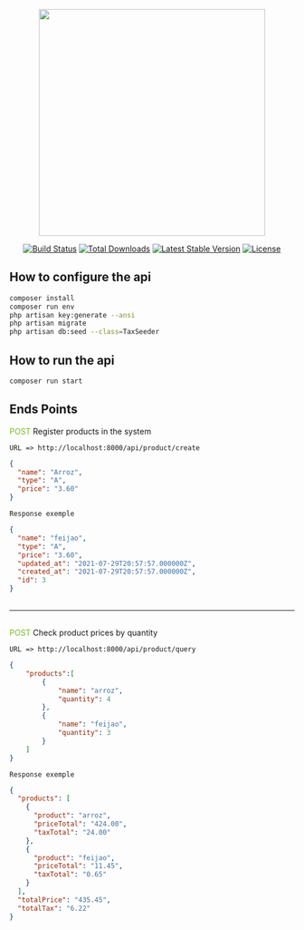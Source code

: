 <p align="center"><a href="https://laravel.com" target="_blank"><img src="https://raw.githubusercontent.com/laravel/art/master/logo-lockup/5%20SVG/2%20CMYK/1%20Full%20Color/laravel-logolockup-cmyk-red.svg" width="400"></a></p>

<p align="center">
<a href="https://travis-ci.org/laravel/framework"><img src="https://travis-ci.org/laravel/framework.svg" alt="Build Status"></a>
<a href="https://packagist.org/packages/laravel/framework"><img src="https://poser.pugx.org/laravel/framework/d/total.svg" alt="Total Downloads"></a>
<a href="https://packagist.org/packages/laravel/framework"><img src="https://poser.pugx.org/laravel/framework/v/stable.svg" alt="Latest Stable Version"></a>
<a href="https://packagist.org/packages/laravel/framework"><img src="https://poser.pugx.org/laravel/framework/license.svg" alt="License"></a>
</p>

## How to configure the api

```sh
composer install
composer run env
php artisan key:generate --ansi
php artisan migrate
php artisan db:seed --class=TaxSeeder
```
## How to run the api

```sh
composer run start
```

## Ends Points

<span style="color:#75ba24">POST</span> Register products in the system

```
URL => http://localhost:8000/api/product/create
```

```json
{
  "name": "Arroz",
  "type": "A",
  "price": "3.60"
}
```

```
Response exemple
```

```json
{
  "name": "feijao",
  "type": "A",
  "price": "3.60",
  "updated_at": "2021-07-29T20:57:57.000000Z",
  "created_at": "2021-07-29T20:57:57.000000Z",
  "id": 3
}
```

<hr style="margin: 30px 0"></hr>

<span style="color:#75ba24">POST</span> Check product prices by quantity
```
URL => http://localhost:8000/api/product/query
```
```json
{
	"products":[
		{
			"name": "arroz",
			"quantity": 4
		},
		{
			"name": "feijao",
			"quantity": 3
		}
	]
}
```

```
Response exemple
```

```json
{
  "products": [
    {
      "product": "arroz",
      "priceTotal": "424.00",
      "taxTotal": "24.00"
    },
    {
      "product": "feijao",
      "priceTotal": "11.45",
      "taxTotal": "0.65"
    }
  ],
  "totalPrice": "435.45",
  "totalTax": "6.22"
}
```
